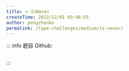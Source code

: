 ```yaml
---
title: ➖ IsNever
createTime: 2022/12/01 03:48:55
author: pengzhanbo
permalink: /type-challenges/medium/is-never/
---
```


::: info 题目
Github: []()

```ts

```

:::
